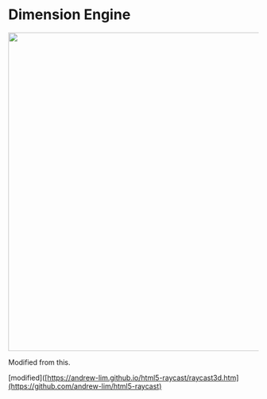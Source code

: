 # Dimension Engine

<a href="https://andrew-lim.github.io/html5-raycast/raycast3d.htm"><img src="raycast3d.png" width="640px"/></a>

Modified from this.

[modified]([https://andrew-lim.github.io/html5-raycast/raycast3d.htm](https://github.com/andrew-lim/html5-raycast)
